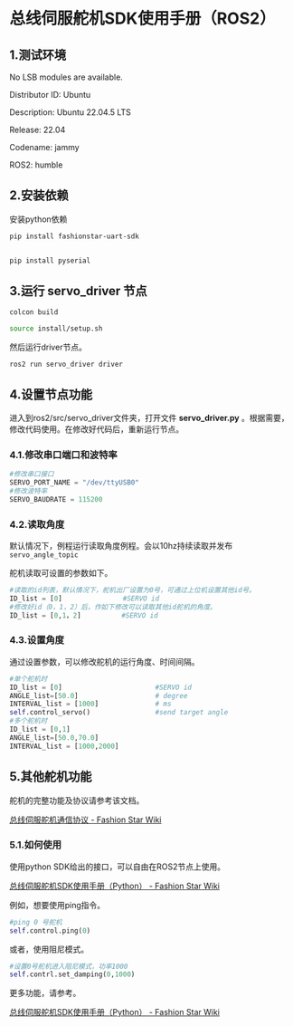 # 总线伺服舵机SDK使用手册（ROS2）

## 1.测试环境

No LSB modules are available.

Distributor ID: Ubuntu

Description:    Ubuntu 22.04.5 LTS

Release:        22.04

Codename:       jammy

ROS2:           humble



## 2.安装依赖

安装python依赖

```sh
pip install fashionstar-uart-sdk


pip install pyserial
```





## 3.运行 servo_driver 节点

```sh
colcon build

source install/setup.sh
```

然后运行driver节点。

```
ros2 run servo_driver driver
```





## 4.设置节点功能

进入到ros2/src/servo_driver文件夹，打开文件 **servo_driver.py** 。根据需要，修改代码使用。在修改好代码后，重新运行节点。



### 4.1.修改串口端口和波特率

```python
#修改串口接口
SERVO_PORT_NAME = "/dev/ttyUSB0"  
#修改波特率 
SERVO_BAUDRATE = 115200				
```



### 4.2.读取角度

默认情况下，例程运行读取角度例程。会以10hz持续读取并发布 `servo_angle_topic`

舵机读取可设置的参数如下。

```python
#读取的id列表，默认情况下，舵机出厂设置为0号，可通过上位机设置其他id号。
ID_list = [0]               #SERVO id
#修改好id（0，1，2）后，作如下修改可以读取其他id舵机的角度。
ID_list = [0,1，2]		   #SERVO id
```





### 4.3.设置角度

通过设置参数，可以修改舵机的运行角度、时间间隔。

```python
#单个舵机时
ID_list = [0]               		#SERVO id
ANGLE_list=[50.0]           		# degree
INTERVAL_list = [1000]      		# ms
self.control_servo()				#send target angle
#多个舵机时
ID_list = [0,1]
ANGLE_list=[50.0,70.0]
INTERVAL_list = [1000,2000]
```



## 5.其他舵机功能

舵机的完整功能及协议请参考该文档。

[总线伺服舵机通信协议 - Fashion Star Wiki](https://wiki.fashionrobo.com/uartbasic/uart-protocol/)



### 5.1.如何使用

使用python SDK给出的接口，可以自由在ROS2节点上使用。

[总线伺服舵机SDK使用手册（Python） - Fashion Star Wiki](https://wiki.fashionrobo.com/uart-python-sdk/python/)



例如，想要使用ping指令。

```python
#ping 0 号舵机
self.control.ping(0)
```

或者，使用阻尼模式。

```python
#设置0号舵机进入阻尼模式，功率1000
self.contrl.set_damping(0,1000)
```

更多功能，请参考。

[总线伺服舵机SDK使用手册（Python） - Fashion Star Wiki](https://wiki.fashionrobo.com/uart-python-sdk/python/)
